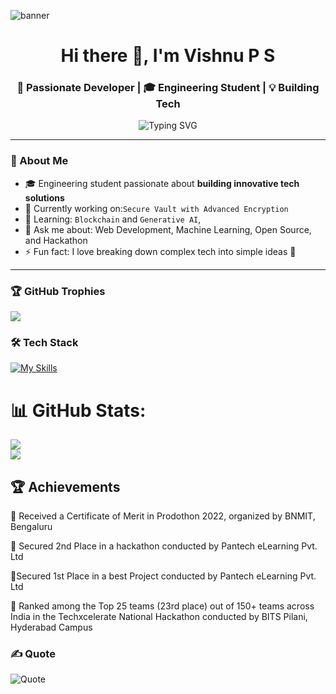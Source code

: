 ![banner](https://github.com/user-attachments/assets/edb33325-e832-4b34-ad01-6b56cf24518b)

<h1 align="center">Hi there 👋, I'm Vishnu P S</h1>
<h3 align="center">🚀 Passionate Developer | 🎓 Engineering Student | 💡 Building Tech </h3>

<p align="center">
  <img src="https://readme-typing-svg.herokuapp.com?font=Fira+Code&size=24&pause=1000&center=true&vCenter=true&width=435&lines=Full+Stack+Web+Developer;AI+%7C+ML+Enthusiast;Open+Source+Contributor;Lifelong+Learner" alt="Typing SVG" />
</p>

---

### 💫 About Me

- 🎓 Engineering student passionate about **building innovative tech solutions**
- 🔭 Currently working on:`Secure Vault with Advanced Encryption`
- 🌱 Learning: `Blockchain` and `Generative AI`,
- 💬 Ask me about: Web Development, Machine Learning, Open Source, and Hackathon
- ⚡ Fun fact: I love breaking down complex tech into simple ideas 🌱

---
### 🏆 GitHub Trophies

![](https://github-profile-trophy.vercel.app/?username=Vishnups08&theme=default&no-frame=false&no-bg=false&margin-w=4)

### 🛠️ Tech Stack
[![My Skills](https://skillicons.dev/icons?i=html,css,js,python,java,react,nodejs,php,mysql,mongodb,git,github,vscode,figma,xampp,aws,docker,jenkins,flutter,firebase)](https://skillicons.dev)

# 📊 GitHub Stats:
![](https://nirzak-streak-stats.vercel.app/?user=Vishnups08&theme=default&hide_border=false)<br/>
![](https://github-readme-stats.vercel.app/api/top-langs/?username=Vishnups08&theme=default&hide_border=false&include_all_commits=true&count_private=true&layout=compact)

## 🏆 Achievements
🏅 Received a Certificate of Merit in Prodothon 2022, organized by BNMIT, Bengaluru

🥈 Secured 2nd Place in a hackathon conducted by Pantech eLearning Pvt. Ltd

🏅Secured 1st Place in a best Project conducted by Pantech eLearning Pvt. Ltd

🏅 Ranked among the Top 25 teams (23rd place) out of 150+ teams across India in the Techxcelerate National Hackathon conducted by BITS Pilani, Hyderabad Campus


### ✍️ Quote
![Quote](https://quotes-github-readme.vercel.app/api?quote=The%20best%20way%20to%20predict%20the%20future%20is%20to%20create%20it.&theme=default&animation=grow_out_in&layout=default&font=default&type=horizontal&author=)

